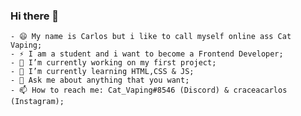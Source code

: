 ### Hi there 👋
    - 😄 My name is Carlos but i like to call myself online ass Cat Vaping;
    - ⚡ I am a student and i want to become a Frontend Developer;
    - 🔭 I’m currently working on my first project;
    - 🌱 I’m currently learning HTML,CSS & JS;
    - 💬 Ask me about anything that you want;
    - 📫 How to reach me: Cat_Vaping#8546 (Discord) & craceacarlos (Instagram);
<!--
**CatVaping/CatVaping** is a ✨ _special_ ✨ repository because its `README.md` (this file) appears on your GitHub profile.

Here are some ideas to get you started:

- 🔭 I’m currently working on ...
- 🌱 I’m currently learning ...
- 👯 I’m looking to collaborate on ...
- 🤔 I’m looking for help with ...
- 💬 Ask me about ...
- 📫 How to reach me: ...
- 😄 Pronouns: ...
- ⚡ Fun fact: ...
-->
